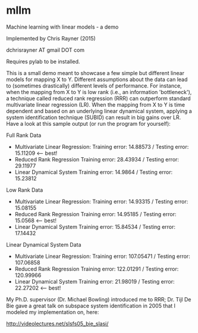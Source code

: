 # mllm
Machine learning with linear models - a demo

Implemented by Chris Rayner (2015)

dchrisrayner AT gmail DOT com

Requires pylab to be installed.

This is a small demo meant to showcase a few simple but different
linear models for mapping X to Y.  Different assumptions about the
data can lead to (sometimes drastically) different levels of
performance.  For instance, when the mapping from X to Y is low rank
(i.e., an information 'bottleneck'), a technique called reduced rank
regression (RRR) can outperform standard multivariate linear
regression (LR).  When the mapping from X to Y is time dependent and
based on an underlying linear dynamical system, applying a system
identification technique (SUBID) can result in big gains over LR.
Have a look at this sample output (or run the program for yourself):

Full Rank Data
* Multivariate Linear Regression:
Training error: 14.88573 /	Testing error: 15.11209     <-- best!
* Reduced Rank Regression
Training error: 28.43934 /	Testing error: 29.11977
* Linear Dynamical System
Training error: 14.9864 /	Testing error: 15.23812

Low Rank Data
* Multivariate Linear Regression:
Training error: 14.93315 /	Testing error: 15.08155
* Reduced Rank Regression
Training error: 14.95185 /	Testing error: 15.0568      <-- best!
* Linear Dynamical System
Training error: 15.84534 /	Testing error: 17.14432

Linear Dynamical System Data
* Multivariate Linear Regression:
Training error: 107.05471 /	Testing error: 107.06858
* Reduced Rank Regression
Training error: 122.01291 /	Testing error: 120.99966
* Linear Dynamical System
Training error: 21.98019 /	Testing error: 22.27202     <-- best!

My Ph.D. supervisor (Dr. Michael Bowling) introduced me to RRR;
Dr. Tijl De Bie gave a great talk on subspace system identification
in 2005 that I modeled my implementation on, here:

http://videolectures.net/slsfs05_bie_slasi/